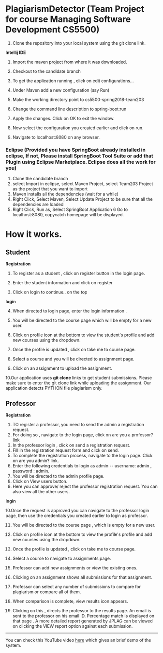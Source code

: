 # PlagiarismDetector (Team Project for course Managing Software Development CS5500) 

1. Clone the repository into your local system using the git clone link. 

**Intellij IDE**

1. Import the maven project from where it was downloaded. 

2. Checkout to the candidate branch

3. To get the application running , click on edit configurations...

4. Under Maven add a new configuration (say Run) 

5. Make the working directory point to cs5500-spring2018-team203

6. Change the command line description to  spring-boot:run

7. Apply the changes. Click on OK to exit the window. 

8. Now select the configuration you created earlier and click on run. 

9. Navigate to localhost:8080 on any browser. 

### Eclipse (Provided you have SpringBoot already installed in eclipse, If not, Please install SpringBoot Tool Suite or add that Plugin using Eclipse Marketplace. Eclipse does all the work for you)
1. Clone the candidate branch 
2. select Import in eclipse, select Maven Project, select Team203 Project as the project that you want to import 
3. Maven installs all the dependencies (wait for a while)
4. Right Click, Select Maven, Select Update Project to be sure that all the dependencies are loaded 
5. Right Click, Run as, Select SpringBoot Application
6  Go to localhost:8080, copycatch homepage will be displayed. 






# How it works. 

 ## Student 

**Registration**
1. To register as a student , click on register button in the login page.

2. Enter the student information and click on register 

3. Click on login to continue.. on the top 

**login** 

4. When directed to login page, enter the login information . 

5. You will be directed to the course page which will be empty for a new user.

6. Click on profile icon at the bottom to view the student's profile and add new courses using the dropdown. 

7. Once the profile is updated , click on take me to course page.

8. Select a course and you will be directed to assignment page.
 
9. Click on an assignment to upload the assignment.

10.Our application uses **git clone** links to get student submissions. Please make sure to enter the git clone link while uploading the assignment. Our application detects PYTHON file plagiarism only. 

 ## Professor

**Registration**

1. TO register a professor, you need to send the admin a registration request.
2. For doing so , navigate to the login page, click on are you a professor? link 
3. In the professor login , click on send a registration request. 
4. Fill in the registration request form and click on send. 
5. To complete the registration process, navigate to the login page. Click on are you admin? link.
6. Enter the following credentials to login as admin -- username: admin , password : admin. 
7. You will be directed to the admin profile page. 
8. Click on View users button.
9. Here you can approve/ reject the professor registration request. You can also view all the other users.

**login**

10.Once the request is approved you can navigate to the professor login page, then use the credentials you created earlier to login as professor.

11. You will be directed to the course page , which is empty for a new user.

12. Click on profile icon at the bottom to view the profile's profile and add new courses using the dropdown. 
13. Once the profile is updated , click on take me to course page.

14. Select a course to navigate to assignments page.

15. Professor can add new assignments or view the existing ones.

16. Clicking on an assignment  shows all submissions for that assignment.

17. Professor can select any number of submissions to compare for plagiarism or compare all of them.

18. When comparison is complete, view results icon appears. 

19. Clicking on this , directs the professor to the results page. An email is sent to the professor on his email ID. Percentage match is displayed on that page . A more detailed report generated by JPLAG can be viewed on clicking the VIEW report option against each submission.

--------------------------------------------------------------------------------------------------------------------------------

You can check this YouTube video [here](https://www.youtube.com/watch?v=qi-6jTULTI0) which gives an brief demo of the system.







